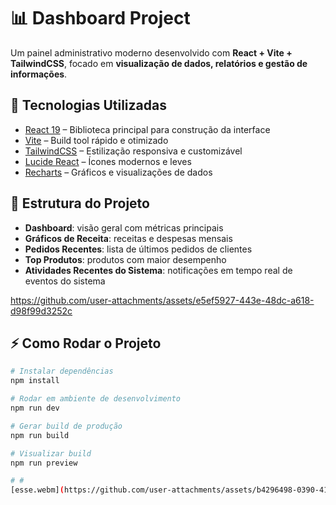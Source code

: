 # 📊 Dashboard Project

Um painel administrativo moderno desenvolvido com **React + Vite + TailwindCSS**, focado em **visualização de dados, relatórios e gestão de informações**.


## 🚀 Tecnologias Utilizadas
- [React 19](https://react.dev/) – Biblioteca principal para construção da interface
- [Vite](https://vitejs.dev/) – Build tool rápido e otimizado
- [TailwindCSS](https://tailwindcss.com/) – Estilização responsiva e customizável
- [Lucide React](https://lucide.dev/) – Ícones modernos e leves
- [Recharts](https://recharts.org/) – Gráficos e visualizações de dados

## 📂 Estrutura do Projeto
- **Dashboard**: visão geral com métricas principais  
- **Gráficos de Receita**: receitas e despesas mensais  
- **Pedidos Recentes**: lista de últimos pedidos de clientes  
- **Top Produtos**: produtos com maior desempenho  
- **Atividades Recentes do Sistema**: notificações em tempo real de eventos do sistema  


https://github.com/user-attachments/assets/e5ef5927-443e-48dc-a618-d98f99d3252c


## ⚡ Como Rodar o Projeto
```bash
# Instalar dependências
npm install

# Rodar em ambiente de desenvolvimento
npm run dev

# Gerar build de produção
npm run build

# Visualizar build
npm run preview 

# # 
[esse.webm](https://github.com/user-attachments/assets/b4296498-0390-4145-8366-7ff0343a933e)
